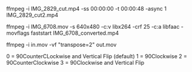 
ffmpeg -i IMG_2829_cut.mp4 -ss 00:00:00 -t 00:00:48 -async 1 IMG_2829_cut2.mp4

ffmpeg -i IMG_6708.mov -s 640x480 -c:v libx264 -crf 25 -c:a libfaac -movflags faststart IMG_6708_converted.mp4


ffmpeg -i in.mov -vf "transpose=2" out.mov

0 = 90CounterCLockwise and Vertical Flip (default)
1 = 90Clockwise
2 = 90CounterClockwise
3 = 90Clockwise and Vertical Flip

